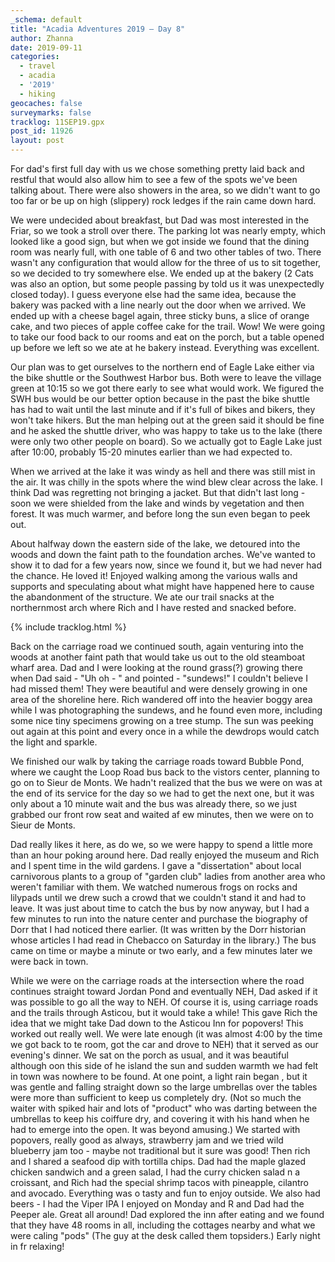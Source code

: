 ```yaml
---
_schema: default
title: "Acadia Adventures 2019 – Day 8"
author: Zhanna
date: 2019-09-11
categories: 
  - travel
  - acadia
  - '2019'
  - hiking
geocaches: false
surveymarks: false
tracklog: 11SEP19.gpx
post_id: 11926
layout: post  
---
```


For dad's first full day with us we chose something pretty laid back and restful that would also allow him to see a few of the spots we've been talking about. There were also showers in the area, so we didn't want to go too far or be up on high (slippery) rock ledges if the rain came down hard.

We were undecided about breakfast, but Dad was most interested in the Friar, so we took a stroll over there. The parking lot was nearly empty, which looked like a good sign, but when we got inside we found that the dining room was nearly full, with one table of 6 and two other tables of two. There wasn't any configuration that would allow for the three of us to sit together, so we decided to try somewhere else. We ended up at the bakery (2 Cats was also an option, but some people passing by told us it was unexpectedly closed today). I guess everyone else had the same idea, because the bakery was packed with a line nearly out the door when we arrived.  We ended up with a cheese bagel again, three sticky buns, a slice of orange cake, and two pieces of apple coffee cake for the trail. Wow! We were going to take our food back to our rooms and eat on the porch, but a table opened up before we left so we ate at he bakery instead. Everything was excellent.

Our plan was to get ourselves to the northern end of Eagle Lake either via the bike shuttle or the Southwest Harbor bus. Both were to leave the village green at 10:15 so we got there early to see what would work. We figured the SWH bus would be our better option because in the  past the bike shuttle has had to wait until the last minute and if it's full of bikes and bikers, they won't take hikers. But the man helping out at the green said it should be fine and he asked the shuttle driver, who was happy to take us to the lake (there were only two other people on board). So we actually got to Eagle Lake just after 10:00, probably 15-20 minutes earlier than we had expected to.

When we arrived at the lake it was windy as hell and there was still mist in the air. It was chilly in the spots where the wind blew clear across the lake. I think Dad was regretting not bringing a jacket. But that didn't last long - soon we were shielded from the lake and winds by vegetation and then forest. It was much warmer, and before long the sun even began to peek out.

About halfway down the eastern side of the lake, we detoured into the woods and down the faint path to the foundation arches. We've wanted to show it to dad for a few years now, since we found it, but we had never had the chance.  He loved it! Enjoyed walking among the various walls and supports and speculating about what might have happened here to cause the abandonment of the structure. We ate our trail snacks at the northernmost arch where Rich and I have rested and snacked before.

{% include tracklog.html %}

Back on the carriage road we continued south, again venturing into the woods at another faint path that would take us out to the old steamboat wharf area. Dad and I were looking at the round grass(?) growing there when Dad said - "Uh oh - " and pointed - "sundews!" I couldn't believe I had missed them! They were beautiful and were densely growing in one area of the shoreline here. Rich wandered off into the heavier boggy area while I was photographing the  sundews, and he found even more, including some nice tiny specimens growing on a tree stump. The sun was peeking out again at this point and every once in a while the dewdrops would catch the light and sparkle.

We finished our walk by taking the carriage roads toward Bubble Pond, where we caught the Loop Road bus back to the vistors center, planning to go on to Sieur de Monts. We hadn't realized that the bus we were on was at the end of its service for the day so we had to get the next one, but it was only about a 10 minute wait and the bus was already there, so we just grabbed our front row seat and waited af ew minutes, then we were on to Sieur de Monts.

Dad really likes it here, as do we, so we were happy to spend a little more than an hour poking around here. Dad really enjoyed the museum and Rich and I spent time in the wild gardens. I gave a "dissertation" about local carnivorous plants to a group of "garden club" ladies from another area who weren't familiar with them. We watched numerous frogs on rocks and lilypads until we drew such a crowd that we couldn't stand it and had to leave. It was just about time to catch the bus by now anyway, but I had a few minutes to run into the nature center and purchase the biography of Dorr that I had noticed there earlier. (It was written by the Dorr historian whose articles I had read in Chebacco on Saturday in the library.) The bus came on time or maybe a minute or two early, and a few minutes later we were back in town.

While we were on the carriage roads at the intersection where the road continues straight toward Jordan Pond and eventually NEH, Dad asked if it was possible to go all the way to NEH. Of course it is, using carriage roads and the trails through Asticou, but it would take a while! This gave Rich the idea that we might take Dad down to the Asticou Inn for popovers! This worked out really well. We were late enough (it was almost 4:00 by the time we got back to te room, got the car and drove to NEH) that it served as our evening's dinner. We sat on the porch as usual, and it was beautiful although oon this side of he island the sun and sudden warmth we had felt in town was nowhere to be found. At one point, a light rain began , but it was gentle and falling straight down so the large umbrellas over the tables were more than sufficient to keep us completely dry. (Not so much the waiter with spiked hair and lots of "product" who was darting between the umbrellas to keep his coiffure dry, and covering it with his hand when he had to emerge into the open. It was beyond amusing.) We started with popovers, really good as always, strawberry jam and we tried wild blueberry jam too - maybe not traditional but it sure was good! Then rich and I shared a seafood dip with tortilla chips. Dad had the maple glazed chicken sandwich and a green salad, I had the curry chicken salad n a croissant, and Rich had the special shrimp tacos with pineapple, cilantro and avocado. Everything was o tasty and fun to enjoy outside. We also had beers - I had the Viper IPA I enjoyed on Monday and R and Dad had the Peeper ale. Great all around! Dad explored the inn after eating and we found that they have 48 rooms in all, including the cottages nearby and what we were caling "pods" (The guy at the desk called them topsiders.) Early night in fr relaxing!
